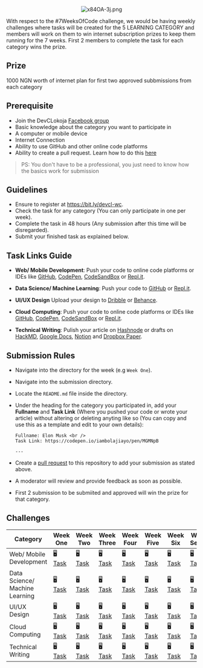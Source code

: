 <div align="center">

![x84OA-3j.png](https://cdn.hashnode.com/res/hashnode/image/upload/v1588872349664/5RKQN7gyi.png)

</div>

With respect to the #7WeeksOfCode challenge, we would be having weekly challenges where tasks will be created for the 5 LEARNING CATEGORY and members will work on them to win internet subscription prizes to keep them running for the 7 weeks. First 2 members to complete the task for each category wins the prize.

## Prize

1000 NGN worth of internet plan for first two approved subbmissions from each category

## Prerequisite

- Join the DevCLokoja [Facebook group](https://web.facebook.com/groups/devclokoja)
- Basic knowledge about the category you want to participate in
- A computer or mobile device
- Internet Connection
- Ability to use GitHub and other online code platforms
- Ability to create a pull request. Learn how to do this [here](https://www.youtube.com/watch?v=e3bjQX9jIBk)

> PS: You don't have to be a professional, you just need to know how the basics work for submission

## Guidelines

- Ensure to register at https://bit.ly/devcl-wc.
- Check the task for any category (You can only participate in one per week).
- Complete the task in 48 hours (Any submission after this time will be disregarded).
- Submit your finished task as explained below.

## Task Links Guide

- **Web/ Mobile Development**: Push your code to online code platforms or IDEs like [GitHub](https://github.com), [CodePen](https://codepen.io/), [CodeSandBox](https://codesandbox.io) or [Repl.it](https://repl.it/).

- **Data Science/ Machine Learning**: Push your code to [GitHub](https://github.com) or [Repl.it](https://repl.it).

- **UI/UX Design** Upload your design to [Dribble](https://dribbble.com/) or [Behance](http://behance.net/).

- **Cloud Computing**: Push your code to online code platforms or IDEs like [GitHub](https://github.com), [CodePen](https://codepen.io/), [CodeSandBox](https://codesandbox.io) or [Repl.it](https://repl.it/).

- **Technical Writing**: Pulish your article on [Hashnode](https://hashnode.com) or drafts on [HackMD](https://hackmd.io), [Google Docs](https://docs.google.com/), [Notion](https://www.notion.so/) and [Dropbox Paper](https://paper.dropbox.com/).

## Submission Rules

- Navigate into the directory for the week (e.g `Week One`).
- Navigate into the submission directory.
- Locate the `README.md` file inside the directory.
- Under the heading for the category you participated in, add your **Fullname** and **Task Link** (Where you pushed your code or wrote your article) without altering or deleting anyting like so (You can copy and use this as a template and edit to your own details):
  
  ```
  Fullname: Elon Musk <br />
  Task Link: https://codepen.io/iambolajiayo/pen/MGMNpB
  
  ---
  
  ```

- Create a [pull request](https://help.github.com/en/github/collaborating-with-issues-and-pull-requests/creating-a-pull-request) to this repository to add your submission as stated above.
- A moderator will review and provide feedback as soon as possible.
- First 2 submission to be submiited and approved will win the prize for that category.

## Challenges

| Category                       | Week One                                                                                                  | Week Two                                                                                                  | Week Three                                                                                                | Week Four                                                                                                 | Week Five                                                                                                 | Week Six                                                                                                  | Week Seven                                                                                                |
|--------------------------------|-----------------------------------------------------------------------------------------------------------|-----------------------------------------------------------------------------------------------------------|-----------------------------------------------------------------------------------------------------------|-----------------------------------------------------------------------------------------------------------|-----------------------------------------------------------------------------------------------------------|-----------------------------------------------------------------------------------------------------------|-----------------------------------------------------------------------------------------------------------|
| Web/ Mobile Development        | 🖥️ [Task](https://github.com/devclokoja/weekly-challenges/tree/master/week1#web-mobile-development)        | 🖥️ [Task](https://github.com/devclokoja/weekly-challenges/tree/master/week2#web-mobile-development)        | 🖥️ [Task](https://github.com/devclokoja/weekly-challenges/tree/master/week3#web-mobile-development)        | 🖥️ [Task](https://github.com/devclokoja/weekly-challenges/tree/master/week4#web-mobile-development)        | 🖥️ [Task](https://github.com/devclokoja/weekly-challenges/tree/master/week4#technical-writing)             | 🖥️ [Task](https://github.com/devclokoja/weekly-challenges/tree/master/week6#web-mobile-development)        | 🖥️ [Task](https://github.com/devclokoja/weekly-challenges/tree/master/week7#web-mobile-development)        |
| Data Science/ Machine Learning | 🖥️ [Task](https://github.com/devclokoja/weekly-challenges/tree/master/week1#data-science-machine-learning) | 🖥️ [Task](https://github.com/devclokoja/weekly-challenges/tree/master/week2#data-science-machine-learning) | 🖥️ [Task](https://github.com/devclokoja/weekly-challenges/tree/master/week3#data-science-machine-learning) | 🖥️ [Task](https://github.com/devclokoja/weekly-challenges/tree/master/week4#data-science-machine-learning) | 🖥️ [Task](https://github.com/devclokoja/weekly-challenges/tree/master/week5#data-science-machine-learning) | 🖥️ [Task](https://github.com/devclokoja/weekly-challenges/tree/master/week6#data-science-machine-learning) | 🖥️ [Task](https://github.com/devclokoja/weekly-challenges/tree/master/week7#data-science-machine-learning) |
| UI/UX Design                   | 🖥️ [Task](https://github.com/devclokoja/weekly-challenges/tree/master/week1#uiux-design)                   | 🖥️ [Task](https://github.com/devclokoja/weekly-challenges/tree/master/week2#uiux-design)                   | 🖥️ [Task](https://github.com/devclokoja/weekly-challenges/tree/master/week3#data-science-machine-learning) | 🖥️ [Task](https://github.com/devclokoja/weekly-challenges/tree/master/week4#uiux-design)                   | 🖥️ [Task](https://github.com/devclokoja/weekly-challenges/tree/master/week5#data-science-machine-learning) | 🖥️ [Task](https://github.com/devclokoja/weekly-challenges/tree/master/week6#uiux-design)                   | 🖥️ [Task](https://github.com/devclokoja/weekly-challenges/tree/master/week7#uiux-design)                   |
| Cloud Computing                | 🖥️ [Task](https://github.com/devclokoja/weekly-challenges/tree/master/week1#cloud-computing)               | 🖥️ [Task](https://github.com/devclokoja/weekly-challenges/tree/master/week2#cloud-computing)               | 🖥️ [Task](https://github.com/devclokoja/weekly-challenges/tree/master/week3#cloud-computing)               | 🖥️ [Task](https://github.com/devclokoja/weekly-challenges/tree/master/week4#cloud-computing)               | 🖥️ [Task](https://github.com/devclokoja/weekly-challenges/tree/master/week5#cloud-computing)               | 🖥️ [Task](https://github.com/devclokoja/weekly-challenges/tree/master/week6#cloud-computing)               | 🖥️ [Task](https://github.com/devclokoja/weekly-challenges/tree/master/week7#cloud-computing)               |
| Technical Writing              | 🖥️ [Task](https://github.com/devclokoja/weekly-challenges/tree/master/week1#technical-writing)             | 🖥️ [Task](https://github.com/devclokoja/weekly-challenges/tree/master/week2#technical-writing)             | 🖥️ [Task](https://github.com/devclokoja/weekly-challenges/tree/master/week3#technical-writing)             | 🖥️ [Task](https://github.com/devclokoja/weekly-challenges/tree/master/week4#technical-writing)             | 🖥️ [Task](https://github.com/devclokoja/weekly-challenges/tree/master/week5#cloud-computing)               | 🖥️ [Task](https://github.com/devclokoja/weekly-challenges/tree/master/week6#technical-writing)             | 🖥️ [Task](https://github.com/devclokoja/weekly-challenges/tree/master/week7#technical-writing)             |
